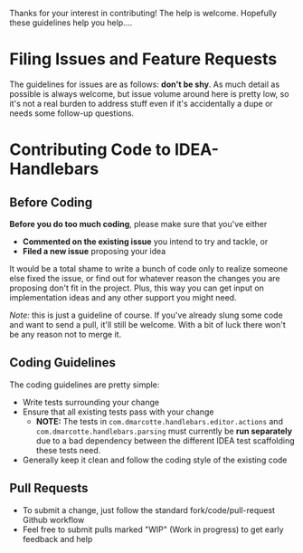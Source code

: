 Thanks for your interest in contributing!  The help is welcome.  Hopefully these guidelines help you help....

# Filing Issues and Feature Requests

The guidelines for issues are as follows: **don't be shy**.  As much detail as possible is always welcome, but issue volume around here is pretty low, so it's not a real burden to address stuff even if it's accidentally a dupe or needs some follow-up questions.

# Contributing Code to IDEA-Handlebars

## Before Coding
**Before you do too much coding**, please make sure that you've either
* **Commented on the existing issue** you intend to try and tackle, or
* **Filed a new issue** proposing your idea

It would be a total shame to write a bunch of code only to realize someone else fixed the issue, or find out for whatever reason the changes you are proposing don't fit in the project.  Plus, this way you can get input on implementation ideas and any other support you might need.

*Note:* this is just a guideline of course.  If you've already slung some code and want to send a pull, it'll still be welcome.  With a bit of luck there won't be any reason not to merge it.

## Coding Guidelines

The coding guidelines are pretty simple:

* Write tests surrounding your change
* Ensure that all existing tests pass with your change
    * **NOTE:** The tests in `com.dmarcotte.handlebars.editor.actions` and `com.dmarcotte.handlebars.parsing` must currently be **run separately** due to a bad dependency between the different IDEA test scaffolding these tests need.
* Generally keep it clean and follow the coding style of the existing code

## Pull Requests

* To submit a change, just follow the standard fork/code/pull-request Github workflow
* Feel free to submit pulls marked "WIP" (Work in progress) to get early feedback and help

